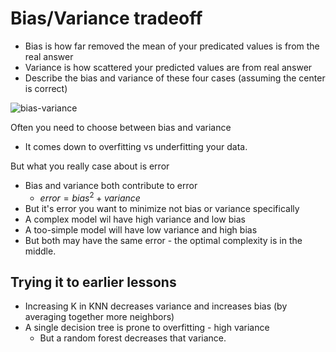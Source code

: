 # Bias/Variance tradeoff

- Bias is how far removed the mean of your predicated values is from the real answer
- Variance is how scattered your predicted values are from real answer
- Describe the bias and variance of these four cases (assuming the center is correct)

![bias-variance](bias-variance.png)

Often you need to choose between bias and variance

- It comes down to overfitting vs underfitting your data.

But what you really case about is error
- Bias and variance both contribute to error
    - $error = bias^2 + variance$
- But it's error you want to minimize not bias or variance specifically
- A complex model wil have high variance and low bias
- A too-simple model will have low variance and high bias
- But both may have the same error - the optimal complexity is in the middle.

## Trying it to earlier lessons

- Increasing K in KNN decreases variance and increases bias (by averaging together more neighbors)
- A single decision tree is prone to overfitting - high variance
    -  But a random forest decreases that variance.


